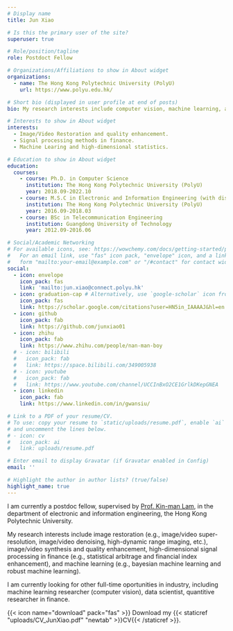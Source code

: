 ```yaml
---
# Display name
title: Jun Xiao

# Is this the primary user of the site?
superuser: true

# Role/position/tagline
role: Postdoct Fellow

# Organizations/Affiliations to show in About widget
organizations:
  - name: The Hong Kong Polytechnic University (PolyU)
    url: https://www.polyu.edu.hk/

# Short bio (displayed in user profile at end of posts)
bio: My research interests include computer vision, machine learning, and signal processing methods in finance.

# Interests to show in About widget
interests:
  - Image/Video Restoration and quality enhancement.
  - Signal processing methods in finance.
  - Machine Learing and high-dimensional statistics.

# Education to show in About widget
education:
  courses:
    - course: Ph.D. in Computer Science
      institution: The Hong Kong Polytechnic University (PolyU)
      year: 2018.09-2022.10
    - course: M.S.C in Electronic and Information Engineering (with distinction)
      institution: The Hong Kong Polytechnic University (PolyU)
      year: 2016.09-2018.03  
    - course: BSc in Telecommunication Engineering
      institution: Guangdong University of Technology
      year: 2012.09-2016.06

# Social/Academic Networking
# For available icons, see: https://wowchemy.com/docs/getting-started/page-builder/#icons
#   For an email link, use "fas" icon pack, "envelope" icon, and a link in the
#   form "mailto:your-email@example.com" or "/#contact" for contact widget.
social:
  - icon: envelope
    icon_pack: fas
    link: 'mailto:jun.xiao@connect.polyu.hk'
  - icon: graduation-cap # Alternatively, use `google-scholar` icon from `ai` icon pack
    icon_pack: fas
    link: https://scholar.google.com/citations?user=HN5in_IAAAAJ&hl=en
  - icon: github
    icon_pack: fab
    link: https://github.com/junxiao01
  - icon: zhihu
    icon_pack: fab
    link: https://www.zhihu.com/people/nan-man-boy
  # - icon: bilibili
  #   icon_pack: fab
  #   link: https://space.bilibili.com/349005938
  # - icon: youtube
  #   icon_pack: fab
  #   link: https://www.youtube.com/channel/UCCInBxO2CE1GrlkDKepGNEA
  - icon: linkedin
    icon_pack: fab
    link: https://www.linkedin.com/in/gwansiu/

# Link to a PDF of your resume/CV.
# To use: copy your resume to `static/uploads/resume.pdf`, enable `ai` icons in `params.toml`,
# and uncomment the lines below.
# - icon: cv
#   icon_pack: ai
#   link: uploads/resume.pdf

# Enter email to display Gravatar (if Gravatar enabled in Config)
email: ''

# Highlight the author in author lists? (true/false)
highlight_name: true
---
```


I am currently a postdoc fellow, supervised by [Prof. Kin-man Lam](http://www.eie.polyu.edu.hk/~enkmlam/), in the department of electronic and information engineering, the Hong Kong Polytechnic University. 

My research interests include image restoration (e.g., image/video super-resolution, image/video denoising, high-dynamic range imaging, etc.), image/video synthesis and quality enhancement, high-dimensional signal processing in finance (e.g., statistical arbitrage and financial index enhancement), and machine learning (e.g., bayesian machine learning and robust machine learning).

I am currently looking for other full-time oportunities in industry, including machine learning researcher (computer vision), data scientist, quantitive researcher in finance.   

{{< icon name="download" pack="fas" >}} Download my {{< staticref "uploads/CV_JunXiao.pdf" "newtab" >}}CV{{< /staticref >}}.

